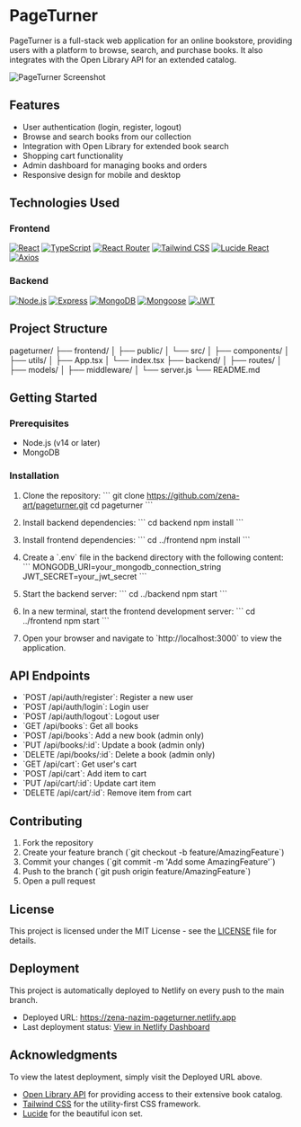 # PageTurner

PageTurner is a full-stack web application for an online bookstore, providing users with a platform to browse, search, and purchase books. It also integrates with the Open Library API for an extended catalog.

![PageTurner Screenshot]()

## Features

- User authentication (login, register, logout)
- Browse and search books from our collection
- Integration with Open Library for extended book search
- Shopping cart functionality
- Admin dashboard for managing books and orders
- Responsive design for mobile and desktop

## Technologies Used

### Frontend

<!-- MARKDOWN LINKS & IMAGES -->
[React.js]: https://img.shields.io/badge/React-20232A?style=for-the-badge&logo=react&logoColor=61DAFB
[React-url]: https://reactjs.org/
[TypeScript]: https://img.shields.io/badge/TypeScript-007ACC?style=for-the-badge&logo=typescript&logoColor=white
[TypeScript-url]: https://www.typescriptlang.org/
[React Router]: https://img.shields.io/badge/React_Router-CA4245?style=for-the-badge&logo=react-router&logoColor=white
[React Router-url]: https://reactrouter.com/
[Tailwind CSS]: https://img.shields.io/badge/Tailwind_CSS-38B2AC?style=for-the-badge&logo=tailwind-css&logoColor=white
[Tailwind-url]: https://tailwindcss.com/
[Lucide React]: https://img.shields.io/badge/Lucide_React-5E5E5E?style=for-the-badge&logo=lucide&logoColor=white
[Lucide-url]: https://lucide.dev/
[Axios]: https://img.shields.io/badge/Axios-671DDF?style=for-the-badge&logo=axios&logoColor=white
[Axios-url]: https://axios-http.com/
<!-- PROJECT SHIELDS -->
[![React][React.js]][React-url]
[![TypeScript][TypeScript]][TypeScript-url]
[![React Router][React Router]][React Router-url]
[![Tailwind CSS][Tailwind CSS]][Tailwind-url]
[![Lucide React][Lucide React]][Lucide-url]
[![Axios][Axios]][Axios-url]



### Backend
<!-- Backend Technologies -->
[![Node.js][Node.js]][Node-url]
[![Express][Express.js]][Express-url]
[![MongoDB][MongoDB]][MongoDB-url]
[![Mongoose][Mongoose.js]][Mongoose-url]
[![JWT][JWT]][JWT-url]

<!-- MARKDOWN LINKS & IMAGES -->
[Node.js]: https://img.shields.io/badge/Node.js-43853D?style=for-the-badge&logo=node.js&logoColor=white
[Node-url]: https://nodejs.org/
[Express.js]: https://img.shields.io/badge/Express.js-404D59?style=for-the-badge
[Express-url]: https://expressjs.com/
[MongoDB]: https://img.shields.io/badge/MongoDB-4EA94B?style=for-the-badge&logo=mongodb&logoColor=white
[MongoDB-url]: https://www.mongodb.com/
[Mongoose.js]: https://img.shields.io/badge/Mongoose-880000?style=for-the-badge&logo=mongoose&logoColor=white
[Mongoose-url]: https://mongoosejs.com/
[JWT]: https://img.shields.io/badge/JWT-000000?style=for-the-badge&logo=JSON%20web%20tokens&logoColor=white
[JWT-url]: https://jwt.io/

## Project Structure
pageturner/
├── frontend/
│   ├── public/
│   └── src/
│       ├── components/
│       ├── utils/
│       ├── App.tsx
│       └── index.tsx
├── backend/
│   ├── routes/
│   ├── models/
│   ├── middleware/
│   └── server.js
└── README.md


## Getting Started

### Prerequisites
- Node.js (v14 or later)
- MongoDB

### Installation

1. Clone the repository:
   \`\`\`
   git clone https://github.com/zena-art/pageturner.git
   cd pageturner
   \`\`\`

2. Install backend dependencies:
   \`\`\`
   cd backend
   npm install
   \`\`\`

3. Install frontend dependencies:
   \`\`\`
   cd ../frontend
   npm install
   \`\`\`

4. Create a \`.env\` file in the backend directory with the following content:
   \`\`\`
   MONGODB_URI=your_mongodb_connection_string
   JWT_SECRET=your_jwt_secret
   \`\`\`

5. Start the backend server:
   \`\`\`
   cd ../backend
   npm start
   \`\`\`

6. In a new terminal, start the frontend development server:
   \`\`\`
   cd ../frontend
   npm start
   \`\`\`

7. Open your browser and navigate to \`http://localhost:3000\` to view the application.

## API Endpoints

- \`POST /api/auth/register\`: Register a new user
- \`POST /api/auth/login\`: Login user
- \`POST /api/auth/logout\`: Logout user
- \`GET /api/books\`: Get all books
- \`POST /api/books\`: Add a new book (admin only)
- \`PUT /api/books/:id\`: Update a book (admin only)
- \`DELETE /api/books/:id\`: Delete a book (admin only)
- \`GET /api/cart\`: Get user's cart
- \`POST /api/cart\`: Add item to cart
- \`PUT /api/cart/:id\`: Update cart item
- \`DELETE /api/cart/:id\`: Remove item from cart

## Contributing

1. Fork the repository
2. Create your feature branch (\`git checkout -b feature/AmazingFeature\`)
3. Commit your changes (\`git commit -m 'Add some AmazingFeature'\`)
4. Push to the branch (\`git push origin feature/AmazingFeature\`)
5. Open a pull request

## License

This project is licensed under the MIT License - see the [LICENSE](LICENSE) file for details.



## Deployment

This project is automatically deployed to Netlify on every push to the main branch.

- Deployed URL: https://zena-nazim-pageturner.netlify.app
- Last deployment status: [View in Netlify Dashboard](https://zena-nazim-pageturner.netlify.app/)
## Acknowledgments



To view the latest deployment, simply visit the Deployed URL above.

- [Open Library API](https://openlibrary.org/developers/api) for providing access to their extensive book catalog.
- [Tailwind CSS](https://tailwindcss.com/) for the utility-first CSS framework.
- [Lucide](https://lucide.dev/) for the beautiful icon set.